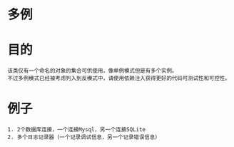 # 多例

# 目的
    该类仅有一个命名的对象的集合可供使用，像单例模式但是有多个实例。
    不过多例模式已经被考虑列入到反模式中，请使用依赖注入获得更好的代码可测试性和可控性。
    
 # 例子
    1. 2个数据库连接，一个连接Mysql，另一个连接SQLite
    2. 多个日志记录器（一个记录调试信息，另一个记录错误信息）